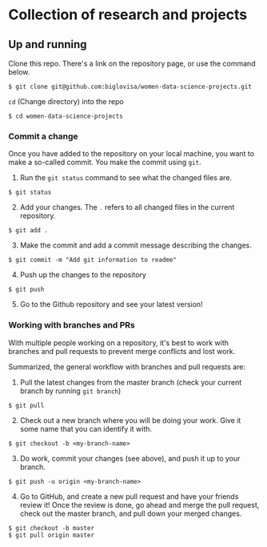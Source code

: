 # Collection of research and projects

## Up and running

Clone this repo. There's a link on the repository page, or use the command below.

```
$ git clone git@github.com:biglovisa/women-data-science-projects.git
```

`cd` (Change directory) into the repo

```
$ cd women-data-science-projects
```

### Commit a change

Once you have added to the repository on your local machine, you want to make a so-called commit. You make the commit using `git`.

1. Run the `git status` command to see what the changed files are.

```
$ git status
```

2. Add your changes. The `.` refers to all changed files in the current repository.

```
$ git add .
```

3. Make the commit and add a commit message describing the changes.

```
$ git commit -m "Add git information to readme"
```

4. Push up the changes to the repository

```
$ git push
```

5. Go to the Github repository and see your latest version!

### Working with branches and PRs

With multiple people working on a repository, it's best to work with branches and pull requests to prevent merge conflicts and lost work.

Summarized, the general workflow with branches and pull requests are:

1. Pull the latest changes from the master branch (check your current branch by running `git branch`)

```
$ git pull
```

2. Check out a new branch where you will be doing your work. Give it some name that you can identify it with.

```
$ git checkout -b <my-branch-name>
```

3. Do work, commit your changes (see above), and push it up to your branch.

```
$ git push -u origin <my-branch-name>
```

4. Go to GitHub, and create a new pull request and have your friends review it! Once the review is done, go ahead and merge the pull request, check out the master branch, and pull down your merged changes.

```
$ git checkout -b master
$ git pull origin master
```
